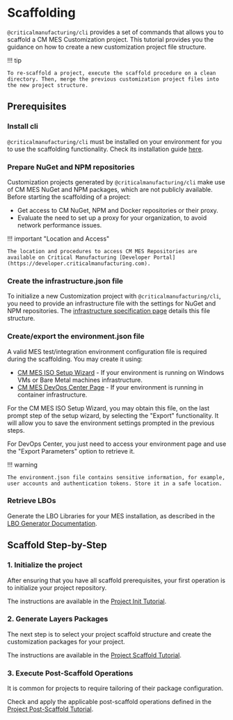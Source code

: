 # Scaffolding

`@criticalmanufacturing/cli` provides a set of commands that allows you to scaffold a CM MES Customization project. This tutorial provides you the guidance on how to create a new customization project file structure.

!!! tip

    To re-scaffold a project, execute the scaffold procedure on a clean directory. Then, merge the previous customization project files into the new project structure.

## Prerequisites

### Install cli

`@criticalmanufacturing/cli` must be installed on your environment for you to use the scaffolding functionality. Check its installation guide [here](../../../01-install/index.md).

### Prepare NuGet and NPM repositories

Customization projects generated by `@criticalmanufacturing/cli` make use of CM MES NuGet and NPM packages, which are not publicly available. Before starting the scaffolding of a project:

- Get access to CM NuGet, NPM and Docker repositories or their proxy.
- Evaluate the need to set up a proxy for your organization, to avoid network performance issues.

!!! important "Location and Access"

    The location and procedures to access CM MES Repositories are available on Critical Manufacturing [Developer Portal](https://developer.criticalmanufacturing.com).

### Create the infrastructure.json file

To initialize a new Customization project with `@criticalmanufacturing/cli`,
you need to provide an infrastructure file with the settings for NuGet and
NPM repositories. The [infrastructure specification page](../../../03-explore/config-files/infrastructure.json/index.md)
details this file structure.

### Create/export the environment.json file

A valid MES test/integration environment configuration file is required during the scaffolding. You may create it using:

* [CM MES ISO Setup Wizard](https://help.criticalmanufacturing.com/installationguide/installation/) - If your environment is running on Windows VMs or Bare Metal machines infrastructure.
* [CM MES DevOps Center Page](https://portal.criticalmanufacturing.com/Info/CustomerPortal.Support/devops_center) - If your environment is running in container infrastructure.

For the CM MES ISO Setup Wizard, you may obtain this file, on the last prompt step of the setup wizard, by selecting the "Export" functionality. It will allow you to save the environment settings prompted in the previous steps.

For DevOps Center, you just need to access your environment page and use the "Export Parameters" option to retrieve it.

!!! warning

    The environment.json file contains sensitive information, for example, user accounts and authentication tokens. Store it in a safe location.

### Retrieve LBOs

Generate the LBO Libraries for your MES installation, as described in the [LBO Generator Documentation](https://developer.criticalmanufacturing.com/business/lightbusinessobjects/).

## Scaffold Step-by-Step

### 1. Initialize the project

After ensuring that you have all scaffold prerequisites, your first operation is to initialize your project repository.

The instructions are available in the [Project Init Tutorial](./1-project-init/index.md).

### 2. Generate Layers Packages

The next step is to select your project scaffold structure and create the customization packages for your project.

The instructions are available in the [Project Scaffold Tutorial](./2-project-scaffold/index.md).

### 3. Execute Post-Scaffold Operations

It is common for projects to require tailoring of their package configuration.

Check and apply the applicable post-scaffold operations defined in the [Project Post-Scaffold Tutorial](3-post-scaffolding/index.md).
